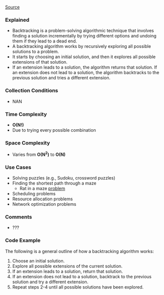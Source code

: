 [Source](https://www.geeksforgeeks.org/backtracking-algorithms/)
### Explained
- Backtracking is a problem-solving algorithmic technique that involves finding a solution incrementally by trying different options and undoing them if they lead to a dead end.
- A backtracking algorithm works by recursively exploring all possible solutions to a problem. 
- It starts by choosing an initial solution, and then it explores all possible extensions of that solution. 
- If an extension leads to a solution, the algorithm returns that solution. If an extension does not lead to a solution, the algorithm backtracks to the previous solution and tries a different extension.

### Collection Conditions
- NAN

### Time Complexity
- **O(N!)** 
- Due to trying every possible combination

### Space Complexity
- Varies from **O(N$^2$)** to **O(N)**

### Use Cases
- Solving puzzles (e.g., Sudoku, crossword puzzles)
- Finding the shortest path through a maze
	- Rat in a maze [problem](https://www.geeksforgeeks.org/rat-in-a-maze-backtracking-using-stack/)
- Scheduling problems
- Resource allocation problems
- Network optimization problems

### Comments
- ???

### Code Example
The following is a general outline of how a backtracking algorithm works:
1. Choose an initial solution.
2. Explore all possible extensions of the current solution.
3. If an extension leads to a solution, return that solution.
4. If an extension does not lead to a solution, backtrack to the previous solution and try a different extension.
5. Repeat steps 2-4 until all possible solutions have been explored. 